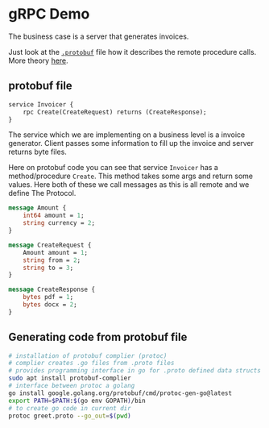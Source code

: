 # gRPC Demo
The business case is a server that generates invoices. 

Just look at the [`.protobuf`](invoicer.proto) file how it describes the remote procedure calls. More theory [here](docs/main.md).


## protobuf file

```protobuf
service Invoicer {
    rpc Create(CreateRequest) returns (CreateResponse);
}
```
The service which we are implementing on a business level is a invoice generator. Client passes some information to fill up the invoice and server returns byte files. 

Here on protobuf code you can see that service `Invoicer` has a method/procedure `Create`. This method takes some args and return some values. Here both of these we call messages as this is all remote and we define The Protocol.
```protobuf
message Amount {
    int64 amount = 1;
    string currency = 2;
}

message CreateRequest {
    Amount amount = 1;
    string from = 2;
    string to = 3;
}

message CreateResponse {
    bytes pdf = 1;
    bytes docx = 2;
}
```

## Generating code from protobuf file

```sh
# installation of protobuf complier (protoc) 
# complier creates .go files from .proto files
# provides programming interface in go for .proto defined data structs
sudo apt install protobuf-complier
# interface between protoc a golang
go install google.golang.org/protobuf/cmd/protoc-gen-go@latest
export PATH=$PATH:$(go env GOPATH)/bin
# to create go code in current dir
protoc greet.proto --go_out=$(pwd)
```